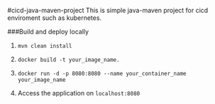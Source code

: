 #cicd-java-maven-project
This is simple java-maven project for cicd enviroment such as kubernetes.

###Build and deploy locally 

1. ```mvn clean install```


3. ```docker build -t your_image_name.```


4. ```docker run -d -p 8080:8080 --name your_container_name your_image_name```


5. Access the application on ```localhost:8080```



